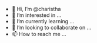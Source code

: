 - 👋 Hi, I’m @charistha
- 👀 I’m interested in ...
- 🌱 I’m currently learning ...
- 💞️ I’m looking to collaborate on ...
- 📫 How to reach me ...

<!---
charistha/charistha is a ✨ special ✨ repository because its `README.md` (this file) appears on your GitHub profile.
You can click the Preview link to take a look at your changes.
--->
